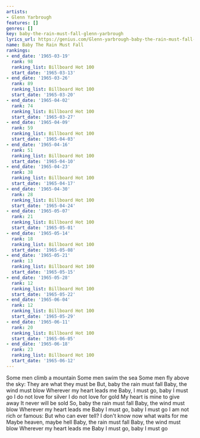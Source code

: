 ```yaml
---
artists:
- Glenn Yarbrough
features: []
genres: []
key: baby-the-rain-must-fall-glenn-yarbrough
lyrics_url: https://genius.com/Glenn-yarbrough-baby-the-rain-must-fall-lyrics
name: Baby The Rain Must Fall
rankings:
- end_date: '1965-03-19'
  rank: 98
  ranking_list: Billboard Hot 100
  start_date: '1965-03-13'
- end_date: '1965-03-26'
  rank: 89
  ranking_list: Billboard Hot 100
  start_date: '1965-03-20'
- end_date: '1965-04-02'
  rank: 74
  ranking_list: Billboard Hot 100
  start_date: '1965-03-27'
- end_date: '1965-04-09'
  rank: 59
  ranking_list: Billboard Hot 100
  start_date: '1965-04-03'
- end_date: '1965-04-16'
  rank: 51
  ranking_list: Billboard Hot 100
  start_date: '1965-04-10'
- end_date: '1965-04-23'
  rank: 38
  ranking_list: Billboard Hot 100
  start_date: '1965-04-17'
- end_date: '1965-04-30'
  rank: 28
  ranking_list: Billboard Hot 100
  start_date: '1965-04-24'
- end_date: '1965-05-07'
  rank: 21
  ranking_list: Billboard Hot 100
  start_date: '1965-05-01'
- end_date: '1965-05-14'
  rank: 18
  ranking_list: Billboard Hot 100
  start_date: '1965-05-08'
- end_date: '1965-05-21'
  rank: 13
  ranking_list: Billboard Hot 100
  start_date: '1965-05-15'
- end_date: '1965-05-28'
  rank: 12
  ranking_list: Billboard Hot 100
  start_date: '1965-05-22'
- end_date: '1965-06-04'
  rank: 12
  ranking_list: Billboard Hot 100
  start_date: '1965-05-29'
- end_date: '1965-06-11'
  rank: 20
  ranking_list: Billboard Hot 100
  start_date: '1965-06-05'
- end_date: '1965-06-18'
  rank: 23
  ranking_list: Billboard Hot 100
  start_date: '1965-06-12'
---
```

Some men climb a mountain
Some men swim the sea
Some men fly above the sky:
They are what they must be
But, baby the rain must fall
Baby, the wind must blow
Wherever my heart leads me
Baby, I must go, baby I must go
I do not love for silver
I do not love for gold
My heart is mine to give away
It never will be sold
So, baby the rain must fall
Baby, the wind must blow
Wherever my heart leads me
Baby I must go, baby I must go
I am not rich or famous:
But who can ever tell?
I don't know now what waits for me
Maybe heaven, maybe hell
Baby, the rain must fall
Baby, the wind must blow
Wherever my heart leads me
Baby I must go, baby I must go
